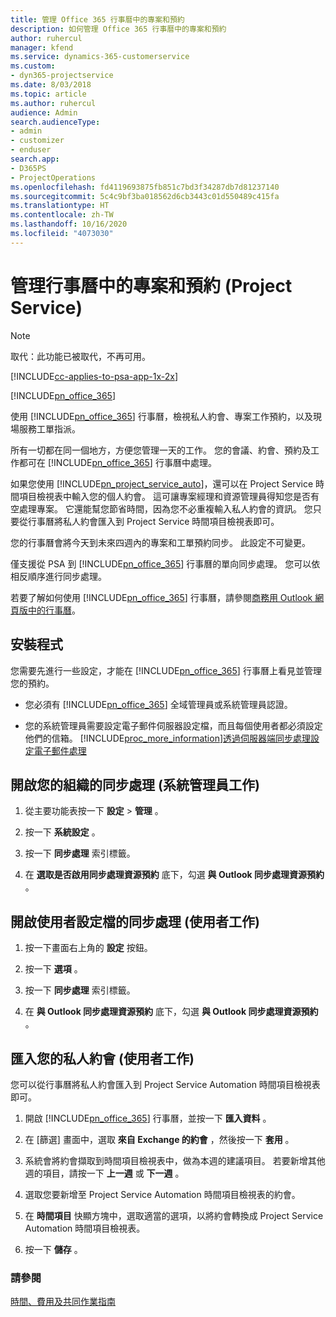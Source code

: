 ```yaml
---
title: 管理 Office 365 行事曆中的專案和預約
description: 如何管理 Office 365 行事曆中的專案和預約
author: ruhercul
manager: kfend
ms.service: dynamics-365-customerservice
ms.custom:
- dyn365-projectservice
ms.date: 8/03/2018
ms.topic: article
ms.author: ruhercul
audience: Admin
search.audienceType:
- admin
- customizer
- enduser
search.app:
- D365PS
- ProjectOperations
ms.openlocfilehash: fd4119693875fb851c7bd3f34287db7d81237140
ms.sourcegitcommit: 5c4c9bf3ba018562d6cb3443c01d550489c415fa
ms.translationtype: HT
ms.contentlocale: zh-TW
ms.lasthandoff: 10/16/2020
ms.locfileid: "4073030"
---
```

# <a name="manage-projects-and-bookings-in-your-calendar-project-service"></a>管理行事曆中的專案和預約 (Project Service)

> [!Note]
> 取代：此功能已被取代，不再可用。

[!INCLUDE[cc-applies-to-psa-app-1x-2x](../includes/cc-applies-to-psa-app-1x-2x.md)]

[!INCLUDE[pn_office_365](../includes/pn-office-365.md)] 

使用 [!INCLUDE[pn_office_365](../includes/pn-office-365.md)] 行事曆，檢視私人約會、專案工作預約，以及現場服務工單指派。  
  
 所有一切都在同一個地方，方便您管理一天的工作。 您的會議、約會、預約及工作都可在 [!INCLUDE[pn_office_365](../includes/pn-office-365.md)] 行事曆中處理。  
  
 如果您使用 [!INCLUDE[pn_project_service_auto](../includes/pn-project-service-auto.md)]，還可以在 Project Service 時間項目檢視表中輸入您的個人約會。 這可讓專案經理和資源管理員得知您是否有空處理專案。 它還能幫您節省時間，因為您不必重複輸入私人約會的資訊。 您只要從行事曆將私人約會匯入到 Project Service 時間項目檢視表即可。  
  
 您的行事曆會將今天到未來四週內的專案和工單預約同步。 此設定不可變更。  
  
 僅支援從 PSA 到 [!INCLUDE[pn_office_365](../includes/pn-office-365.md)] 行事曆的單向同步處理。 您可以依相反順序進行同步處理。 
  
 若要了解如何使用 [!INCLUDE[pn_office_365](../includes/pn-office-365.md)] 行事曆，請參閱[商務用 Outlook 網頁版中的行事曆](https://support.office.com/article/Calendar-in-Outlook-on-the-web-for-business-5219c457-d1fe-4c2f-9032-1a816b88e936)。  
  
## <a name="setup"></a>安裝程式  
 您需要先進行一些設定，才能在 [!INCLUDE[pn_office_365](../includes/pn-office-365.md)] 行事曆上看見並管理您的預約。  
  
- 您必須有 [!INCLUDE[pn_office_365](../includes/pn-office-365.md)] 全域管理員或系統管理員認證。  
  
- 您的系統管理員需要設定電子郵件伺服器設定檔，而且每個使用者都必須設定他們的信箱。 [!INCLUDE[proc_more_information](../includes/proc-more-information.md)][透過伺服器端同步處理設定電子郵件處理](https://docs.microsoft.com/dynamics365/customerengagement/on-premises/admin/set-up-server-side-synchronization-of-email-appointments-contacts-and-tasks)  
  
## <a name="turn-on-synchronization-for-your-organization-admin-task"></a>開啟您的組織的同步處理 (系統管理員工作)  
  
1.  從主要功能表按一下 **設定** > **管理** 。  
  
2.  按一下 **系統設定** 。  
  
3.  按一下 **同步處理** 索引標籤。  
  
4.  在 **選取是否啟用同步處理資源預約** 底下，勾選 **與 Outlook 同步處理資源預約** 。  
  
## <a name="turn-on-synchronization-for-your-user-profile-user-task"></a>開啟使用者設定檔的同步處理 (使用者工作)  
  
1.  按一下畫面右上角的 **設定** 按鈕。  
  
2.  按一下 **選項** 。  
  
3.  按一下 **同步處理** 索引標籤。  
  
4.  在 **與 Outlook 同步處理資源預約** 底下，勾選 **與 Outlook 同步處理資源預約** 。  
  
## <a name="import-your-personal-appointments-user-task"></a>匯入您的私人約會 (使用者工作)  
 您可以從行事曆將私人約會匯入到 Project Service Automation 時間項目檢視表即可。  
  
1. 開啟 [!INCLUDE[pn_office_365](../includes/pn-office-365.md)] 行事曆，並按一下 **匯入資料** 。  
  
2. 在 [篩選] 畫面中，選取 **來自 Exchange 的約會** ，然後按一下 **套用** 。  
  
3. 系統會將約會擷取到時間項目檢視表中，做為本週的建議項目。 若要新增其他週的項目，請按一下 **上一週** 或 **下一週** 。  
  
4. 選取您要新增至 Project Service Automation 時間項目檢視表的約會。  
  
5. 在 **時間項目** 快顯方塊中，選取適當的選項，以將約會轉換成 Project Service Automation 時間項目檢視表。  
  
6. 按一下 **儲存** 。  
  
### <a name="see-also"></a>請參閱  
 [時間、費用及共同作業指南](../psa/time-expense-collaboration-guide.md)
